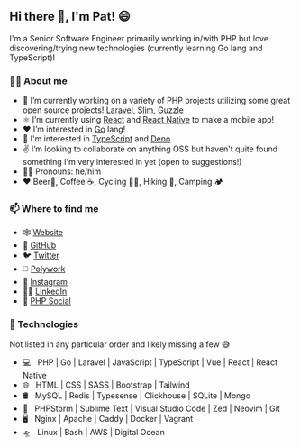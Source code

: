 ## Hi there 👋, I'm Pat! 😄

I'm a Senior Software Engineer primarily working in/with PHP but love discovering/trying new technologies (currently learning Go lang and TypeScript)!

### 🙋‍♂️️ About me

- 🔭 I’m currently working on a variety of PHP projects utilizing some great open source projects! [Laravel](https://laravel.com/), [Slim](https://www.slimframework.com/), [Guzzle](https://docs.guzzlephp.org/en/stable/)
- ⚛ I’m currently using [React](https://reactjs.org/) and [React Native](https://reactnative.dev/) to make a mobile app!
- ❤️ I’m interested in [Go](https://golang.org/) lang!
- 🦕 I'm interested in [TypeScript](https://www.typescriptlang.org/) and [Deno](https://deno.land)
- ✌️ I’m looking to collaborate on anything OSS but haven't quite found something I'm very interested in yet (open to suggestions!)
- 🙋‍♂️️ Pronouns: he/him
- ❤️ Beer🍺️, Coffee ☕️, Cycling 🚴‍♂️️, Hiking 🗻️, Camping 🏕️


### 📫 Where to find me

  - 🕸️ [Website](https://patriqueouimet.ca)
  - 🐙️ [GitHub](https://github.com/patoui)
  - 🐦️ [Twitter](https://twitter.com/patoui2)
  - ◻️ [Polywork](https://polywork.com/patoui)
  - 📸️ [Instagram](https://instagram.com/patoui2)
  - 👨‍💻️ [LinkedIn](https://linkedin.com/in/patrique-ouimet-8b2aa969)
  - 🐘️ [PHP Social](https://phpc.social/web/accounts/106705262503935129)

### 🔭️ Technologies

Not listed in any particular order and likely missing a few 😅️

- 💻 &nbsp; PHP | Go | Laravel | JavaScript | TypeScript | Vue | React | React Native
- 🌐 &nbsp; HTML | CSS | SASS | Bootstrap | Tailwind
- 🛢 &nbsp; MySQL | Redis | Typesense | Clickhouse | SQLite | Mongo
- 🔧 &nbsp; PHPStorm | Sublime Text | Visual Studio Code | Zed | Neovim | Git
- 🖥 &nbsp; Nginx | Apache | Caddy | Docker | Vagrant
- 🛸️ &nbsp; Linux | Bash | AWS | Digital Ocean
